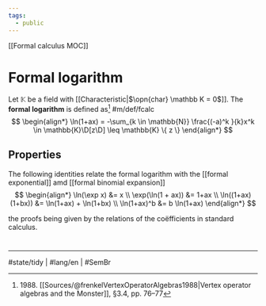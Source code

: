 ```yaml
---
tags:
  - public
---
```

[[Formal calculus MOC]]
# Formal logarithm

Let $\mathbb{K}$ be a field with [[Characteristic|$\opn{char} \mathbb K = 0$]].
The **formal logarithm** is defined as[^1988] #m/def/fcalc 
$$
\begin{align*}
\ln(1+ax) = -\sum_{k \in \mathbb{N}} \frac{(-a)^k }{k}x^k \in \mathbb{K}\D[z\D] \leq \mathbb{K} \{ z \}
\end{align*}
$$

## Properties

The following identities relate the formal logarithm with the [[formal exponential]] amd [[formal binomial expansion]]
$$
\begin{align*}
\ln(\exp x) &= x \\
\exp(\ln(1 + ax)) &= 1+ax \\
\ln((1+ax)(1+bx)) &= \ln(1+ax) + \ln(1+bx) \\
\ln(1+ax)^b &= b 
\ln(1+ax)
\end{align*}
$$

the proofs being given by the relations of the coëfficients in standard calculus.

  [^1988]: 1988\. [[Sources/@frenkelVertexOperatorAlgebras1988|Vertex operator algebras and the Monster]], §3.4, pp. 76–77

#
---
#state/tidy | #lang/en | #SemBr
